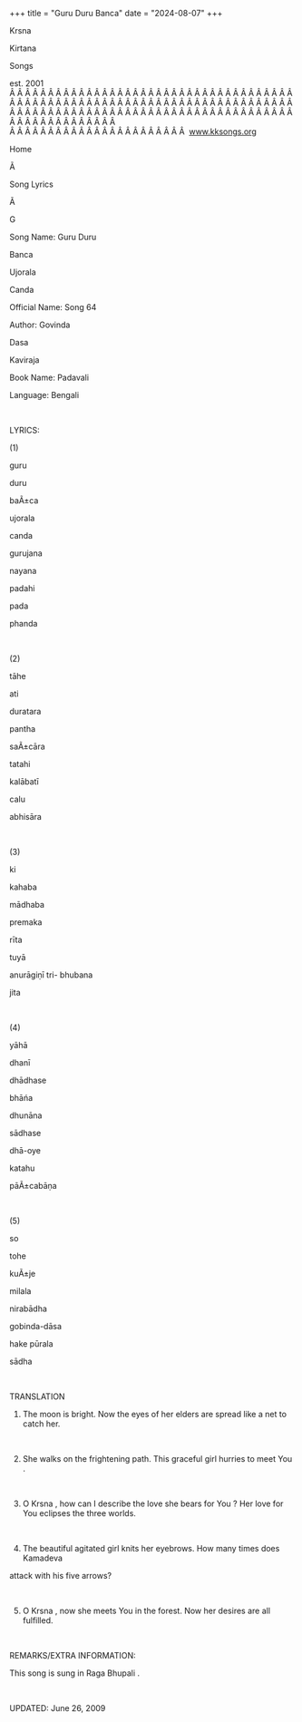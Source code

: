 +++ 
title = "Guru Duru Banca"
date = "2024-08-07"
+++

Krsna
 
Kirtana
 
Songs

est. 2001
Â Â Â Â Â Â Â Â Â Â Â Â Â Â Â Â Â Â Â Â Â Â Â Â Â Â Â Â Â Â Â Â Â Â Â Â Â Â Â Â Â Â Â Â Â Â Â Â Â Â Â Â Â Â Â Â Â Â Â Â Â Â Â Â Â Â Â Â Â Â Â Â Â Â Â Â Â Â Â Â Â Â Â Â Â Â Â Â Â Â Â Â Â Â Â Â Â Â Â Â Â Â Â Â Â Â Â Â Â Â Â Â Â Â Â Â Â Â Â Â Â Â Â Â Â  
Â Â Â Â Â Â Â Â Â Â Â Â Â Â Â Â Â Â Â Â Â Â Â  
www.kksongs.org








Home


Ã 
 
Song Lyrics
 
Ã 
 
G


Song Name: Guru 
Duru
 
Banca
 
Ujorala
 
Canda


Official Name: Song 64


Author: 
Govinda
 
Dasa
 
Kaviraja


Book Name: 
Padavali


Language: 
Bengali


 


LYRICS:


(1)


guru
 
duru
 
baÃ±ca


ujorala
 
canda


gurujana
 
nayana
 
padahi
 
pada


phanda


 


(2)


tāhe
 
ati
 
duratara
 
pantha


saÃ±cāra


tatahi
 
kalābatī
 
calu
 
abhisāra


 


(3)


ki
 
kahaba
 
mādhaba
 
premaka
 
rīta


tuyā
 
anurāgiṇī
 tri-
bhubana


jita


 


(4)


yāhā
 
dhanī
 
dhādhase
 
bhāńa
 
dhunāna


sādhase
 
dhā-oye
 
katahu
 
pāÃ±cabāṇa


 


(5)


so
 
tohe
 
kuÃ±je


milala
 
nirabādha


gobinda-dāsa

hake 
pūrala
 
sādha


 


TRANSLATION


1) The moon is bright. Now
the eyes of her elders are spread like a net to catch her.


 


2) She walks on the
frightening path. This graceful girl hurries to meet 
You
.


 


3) O 
Krsna
,
how can I describe the love she bears for 
You
? Her
love for 
You
 eclipses the three worlds.


 


4) The beautiful agitated
girl knits her eyebrows. How many times does 
Kamadeva

attack with his five arrows?


 


5) O 
Krsna
,
now she meets 
You
 in the forest. Now her desires are
all fulfilled.


 


REMARKS/EXTRA INFORMATION:


This
song is sung in Raga 
Bhupali
.


 


UPDATED:
 June 26, 2009